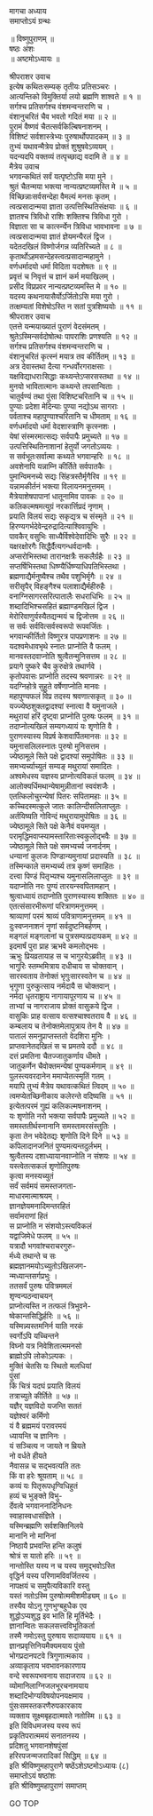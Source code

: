 मागचा अध्याय  
समाप्तोऽयं ग्रन्थः  
  
॥ विष्णुपुराणम् ॥  
षष्ठः अंशः  
॥ अष्टमोऽध्यायः ॥  
  
श्रीपराशर उवाच  
इत्येष कथितःसम्यक् तृतीयः प्रतिसञ्चरः ।  
आत्यन्तिको विमुक्तिर्या लयो ब्रह्मणि शाश्वते ॥ १ ॥  
सर्गश्च प्रतिसर्गश्च वंशमन्वन्तराणि च ।  
वंशानुचरितं चैव भवतो गदितं मया ॥ २ ॥  
पुरामं वैष्णवं चैतत्सर्वकिल्बिषनाशनम् ।  
विशिष्टं सर्वशास्त्रेभ्यः पुरुषार्थोपपादकम् ॥ ३ ॥  
तुभ्यं यथावन्मैत्रेय प्रोक्तं शुश्रुषवेऽव्ययम् ।  
यदन्यदपि वक्तव्यं तत्पृच्छाद्य वदामि ते ॥ ४ ॥  
मैत्रेय उवाच  
भगवन्कथितं सर्वं यत्पृष्टोऽसि मया मुने ।  
श्रुतं चैतन्मया भक्त्या नान्यत्प्रष्टव्यमस्ति मे ॥ ५ ॥  
विच्छिन्नाःसर्वसन्देहा वैमल्यं मनसः कृतम् ।  
त्वत्प्रसादान्मया ज्ञाता उत्पत्तिस्थितिसंक्षयाः ॥ ६ ॥  
ज्ञातश्च त्रिविधो राशिः शक्तिश्च त्रिविधा गुरो ।  
विज्ञाता सा च कार्त्स्न्येन त्रिविधा भावभावना ॥ ७ ॥  
त्वत्प्रसादान्मया ज्ञातं ज्ञेयमन्यैरलं द्विज ।  
यदेतदखिलं विष्णोर्जगन्न व्यतिरिच्यते ॥ ८ ॥  
कृतार्थोऽहमसन्देहस्त्वत्प्रसादान्महामुने ।  
वर्णधर्मादयो धर्मा विदिता यदशेषतः ॥ ९ ॥  
प्रवृत्तं च निवृत्तं च ज्ञानं कर्म मयाखिलम् ।  
प्रसीद विप्रप्रवर नान्यत्प्रष्टव्यमस्ति मे ॥ १० ॥  
यदस्य कथनायासैर्योऽर्जितोऽसि मया गुरो ।  
तत्क्षम्यतां विशेषोऽस्ति न सतां पुत्रशिष्ययोः ॥ ११ ॥  
श्रीपराशर उवाच  
एतत्ते यन्मयाख्यातं पुराणं वेदसंमतम् ।  
श्रुतेऽस्मिन्सर्वदोषोत्थः पापराशिः प्रणश्यति ॥ १२ ॥  
सर्गश्च प्रतिसर्गश्च वंशमन्वन्तराणि च ।  
वंशानुचरितं कृत्स्नं मयात्र तव कीर्तितम् ॥ १३ ॥  
अत्र देवास्तथा दैत्या गन्धर्वोरगराक्षसाः ।  
यक्षविद्याधराःसिद्धाः कथ्यन्तेऽप्सरसस्तथा ॥ १४ ॥  
मुनयो भावितात्मानः कथ्यन्ते तपसान्विताः ।  
चातुर्वण्यं तथा पुंसा विशिष्टचरितानि च ॥ १५ ॥  
पुण्याः प्रदेशा मेदिन्याः पुण्या नद्योऽथ सागराः ।  
पर्वताश्च महापुण्याश्चरितानि च धीमताम् ॥ १६ ॥  
वर्णधर्मादयो धर्मा वेदशास्त्राणि कृत्स्नशः ।  
येषां संस्मरमात्सद्यः सर्वपापैः प्रमुच्यते ॥ १७ ॥  
उत्पत्तिस्थितिनाशानां हेतुर्यो जगतोऽव्ययः ।  
स सर्वभूतःसर्वात्मा कथ्यते भगवान्हरिः ॥ १८ ॥  
अवशेनापि यन्नाम्नि कीर्तिते सर्वपातकैः ।  
पुमान्विमनच्ये सद्यः सिंहत्रस्तैर्मृगैरिव ॥ १९ ॥  
यन्नामकीर्तनं भक्त्या विलायनमनुत्तमम् ।  
मैत्रेयाशेषपापानां धातूनामिव पावकः ॥ २० ॥  
कलिकल्मषमत्युग्रं नरकार्त्तिप्रदं नृणाम् ।  
प्रयाति विलयं सद्यः सकृद्यत्र च संस्मृते ॥ २१ ॥  
हिरण्यगर्भदेवेन्द्ररुद्रादित्याश्विवायुभिः ।  
पावकैर् वसुभिः साध्यैर्विश्वेदेवादिभिः सुरैः ॥ २२ ॥  
यक्षरक्षोरगैः सिद्धैर्दैत्यगन्धर्वदानवैः ।  
अप्सरोभिस्तथा तारानक्षत्रैः सकलैर्ग्रहैः ॥ २३ ॥  
सप्तर्षिभिस्तथा धिष्ण्यैर्धिष्ण्याधिपतिभिस्तथा ।  
ब्रह्मणाद्यैर्मनुष्यैश्च तथैव पशुभिर्मृगैः ॥ २४ ॥  
सरीसृपैर् विहङ्गैश्च पलाशाद्यैर्महीरुहैः ।  
वनाग्निसागरसरित्पातालैः सधराधिभिः ॥ २५ ॥  
शब्दादिभिश्चसहितं ब्रह्माण्डमखिलं द्विज ।  
मेरोरिवाणुर्यस्यैतद्यन्मयं च द्विजोत्तम ॥ २६ ॥  
स सर्वः सर्ववित्सर्वस्वरूपो रूपवर्जितः ।  
भगवान्कीर्तितो विष्णुरत्र पापप्रणाशनः ॥ २७ ॥  
यदश्वमेधावभृथे स्नातः प्राप्नोति वै फलम् ।  
मानवस्तदवाप्नोति श्रुत्वैतन्मुनिसत्तम ॥ २८ ॥  
प्रयागे पुष्करे चैव कुरुक्षेत्रे तथार्णवे ।  
कृतोपवासः प्राप्नोति तदस्य श्रवणान्नरः ॥ २९ ॥  
यदग्निहोत्रे सुहुते वर्षेणाप्नोति मानवः ।  
महापुण्यफलं विप्र तदस्य श्रवणात्सकृत् ॥ ३० ॥  
यज्ज्येष्ठशुक्लद्वादश्यां स्नात्वा वै यमुनाजले ।  
मथुरायां हरिं दृष्ट्वा प्राप्नोति पुरुषः फलम् ॥ ३१ ॥  
तदाप्नोत्यखिलं सम्यगध्यायं यः शृणोति वै ।  
पुराणस्यास्य विप्रर्ष केशवार्पितमानसः ॥ ३२ ॥  
यमुनासलिलस्नातः पुरुषो मुनिसत्तम ।  
ज्येष्ठामूले सिते पक्षे द्वादश्यां समुपोषितः ॥ ३३ ॥  
समभ्यर्च्याच्युतं सम्यङ् मथुरायां समादितः ।  
अश्वमेधस्य यज्ञस्य प्राप्नोत्यविकलं फलम् ॥ ३४ ॥  
आलोक्यर्धिमथान्येषामुन्नीतानां स्ववंशजैः ।  
एतत्किलोचुरन्येषां पितरः सपितामहाः ॥ ३५ ॥  
कच्चिदस्मत्कुले जातः कालिन्दीसलिलाप्लुतः ।  
अर्तयिष्यति गोविन्दं मथुरायामुपोषितः ॥ ३६ ॥  
ज्येष्ठामूले सिते पक्षे केनैवं वयमप्युत ।  
परामृद्धिमवाप्स्यामस्तारिताःस्वकुलोद्भवैः ॥ ३७ ॥  
ज्येष्ठामूले सिते पक्षे समभ्यर्च्य जनार्दनम् ।  
धन्यानां कुलजः पिण्डान्यमुनायां प्रदास्यति ॥ ३८ ॥  
तस्मिन्काले समभ्यर्च्य तत्र कृष्णं समाहितः ।  
दत्त्वा पिण्डं पितृभ्यश्च यमुनासलिलाप्लुतः ॥ ३९ ॥  
यदाप्नोति नरः पुण्यं तारयन्स्वपितामहान् ।  
श्रुत्वाध्यायं तदाप्नोति पुराणस्यास्य शक्तितः ॥ ४० ॥  
एतत्संसारभीरूणां परित्राणमनुत्तमम् ।  
श्राव्याणां परमं श्राव्यं पवित्राणामनुत्तमम् ॥ ४१ ॥  
दुःस्वप्ननाशनं नॄणां सर्वदुष्टनिबर्हणम् ।  
मङ्गलं मङ्गलानां च पुत्रसम्पत्प्रदायकम् ॥ ४२ ॥  
इदमार्षं पुरा प्राह ऋभवे कमलोद्भवः ।  
ऋभुः प्रियव्रतायाह स च भागुरयेऽब्रवीत् ॥ ४३ ॥  
भागुरिः स्तम्भमित्राय दधीचाय स चोक्तवान् ।  
सारस्वताय तेनोक्तं भृगुःसारस्वतेन च ॥ ४४ ॥  
भृगुणा पुरुकुत्साय नर्मदायै स चोक्तवान् ।  
नर्मदा धृतराष्ट्राय नागायापूरणाय च ॥ ४५ ॥  
ताभ्यां च नागराजाय प्रोक्तं वासुकये द्विज ।  
वासुकिः प्राह वत्साय वत्सश्चाश्वतराय वै ॥ ४६ ॥  
कम्बलाय च तेनोक्तमेलापुत्राय तेन वै ॥ ४७ ॥  
पातालं समनुप्राप्तस्ततो वेदशिरा मुनिः ।  
प्राप्तवानेतदखिलं स च प्रमतये ददौ ॥ ४८ ॥  
दत्तं प्रमतिना चैतज्जातुकर्णाय धीमते ।  
जातुकर्णेन चैवोक्तमन्येषां पुण्यकर्मणाम् ॥ ४९ ॥  
पुलस्त्यवरदानेन ममाप्येतत्स्मृतिं गतम् ।  
मयापि तुभ्यं मैत्रेय यथावत्कथितं त्विदम् ॥ ५० ॥  
त्वमप्येतच्छिनीकाय कलेरन्ते वदिष्यसि ॥ ५१ ॥  
इत्येतत्परमं गुह्यं कलिकल्मषनाशनम् ।  
यः शृणोति नरो भक्त्या सर्वपापैः प्रमुच्यते ॥ ५२ ॥  
समस्ततीर्थस्नानानि समस्तामरसंस्तुतिः ।  
कृता तेन भवेदेतद्यः शृणोति दिने दिने ॥ ५३ ॥  
कपिलादानजनितं पुण्यमत्यन्तदुर्लभम् ।  
श्रुत्वैतस्य दशाध्यायानवाप्नोति न संशयः ॥ ५४ ॥  
यस्त्वेतत्सकलं शृणोतिपुरुषः  
    कृत्वा मनस्यच्युतं  
सर्वं सर्वमयं समस्तजगता-  
    माधारमात्माश्रयम् ।  
ज्ञानज्ञेयमनादिमन्तरहितं  
    सर्वामराणां हितं  
स प्राप्नोति न संशयोऽस्त्यविकलं  
    यद्वाजिमेधे फलम् ॥ ५५ ॥  
यत्रादौ भगवांश्चराचरगुरु-  
    र्मध्ये तथान्ते च सः  
ब्रह्मज्ञानमयोऽच्युतोऽखिलजग-  
    न्मध्यान्तसर्गप्रभुः ।  
ततसर्वं पुरुषः पवित्रममलं  
    शृण्वन्पठन्वाचयन्  
प्राप्नोत्यस्ति न तत्फलं त्रिभुवने-  
    ष्वेकान्तसिद्धिर्हरिः ॥ ५६ ॥  
यस्मिन्न्यस्तमनिर्न याति नरकं  
    स्वर्गोऽपि यच्चिन्तने  
विघ्नो यत्र निवेशितात्ममनसो  
    ब्राह्मोऽपि लोकोऽल्पकः ।  
मुक्तिं चेतसि यः स्थितो मलधियां  
    पुंसां  
किं चित्रं यदघं प्रयाति विलयं  
    तत्राच्युते कीर्तिते ॥ ५७ ॥  
यज्ञैर् यज्ञविदो यजन्ति सततं  
    यज्ञेश्वरं कर्मिणो  
यं वै ब्रह्ममयं परावरमयं  
    ध्यायन्ति च ज्ञानिनः ।  
यं सञ्चित्य न जायते न म्रियते  
    नो वर्धते हीयते  
नैवासन्न च सद्भवत्यति ततः  
    किं वा हरेः श्रूयताम् ॥ ५८ ॥  
कव्यं यः पितृरूपधृग्विधिहुतं  
    हव्यं च भुङ्‌क्ते विभु-  
र्देवत्वे भगवाननादिनिधनः  
    स्वाहास्वधासंज्ञिते ।  
यस्मिन्ब्रह्मणि सर्वशक्तिनिलये  
    मानानि नो मानिनां  
निष्ठायै प्रभवन्ति हन्ति कलुषं  
    श्रोत्रं स यातो हरिः ॥ ५९ ॥  
नान्तोस्ति यस्य न च यस्य समुद्भवोऽस्ति  
    वृद्धिर्न यस्य परिणामविवर्जितस्य ।  
नापक्षयं च समुपैत्यविकारि वस्तु  
    यस्तं नतोऽस्मि पुरुषोत्ममीशमीड्यम् ॥ ६० ॥  
तस्यैव योऽनु गुणभुग्बहुधैक एव  
    शुद्धोऽप्यशुद्ध इव भाति हि मूर्तिभेदैः ।  
ज्ञानान्वितः सकलसत्त्वविभूतिकर्ता  
    तस्मै नमोऽस्तु पुरुषाय सदाव्ययाय ॥ ६१ ॥  
ज्ञानप्रवृत्तिनियमैक्यमयाय पुंसो  
    भोगप्रदानपटवे त्रिगुणात्मकाय ।  
अव्याकृताय भवभावनकारणाय  
    वन्दे स्वरूपभवनाय सदाजराय ॥ ६२ ॥  
व्योमानिलाग्निजलभूरचनामयाय  
    शब्दादिभोग्यविषयोपनयक्षमाय ।  
पुंसःसमस्तकरणैरुपकारकाय  
    व्यक्ताय सूक्ष्मबृहदात्मवते नतोस्मि ॥ ६३ ॥  
इति विविधमजस्य यस्य रूपं  
    प्रकृतिपरात्ममयं सनातनस्य ।  
प्रदिशतु भगवानशेषपुंसां  
    हरिरपजन्मजरादिकां सिद्धिम् ॥ ६४ ॥  
इति श्रीविष्णुमहापुराणे षष्ठेंऽशेऽष्टमोऽध्यायः (८)  
समाप्तोऽयं षष्ठांशः  
इति श्रीविष्णुमहापुराणं समाप्तम्  
  
  
  
GO TOP
